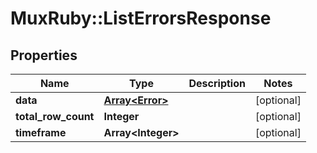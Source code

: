 # MuxRuby::ListErrorsResponse

## Properties
Name | Type | Description | Notes
------------ | ------------- | ------------- | -------------
**data** | [**Array&lt;Error&gt;**](Error.md) |  | [optional] 
**total_row_count** | **Integer** |  | [optional] 
**timeframe** | **Array&lt;Integer&gt;** |  | [optional] 


